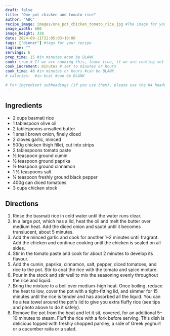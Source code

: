 ```yaml
---
draft: false
title: "One-pot chicken and tomato rice"
author: "ABC"
recipe_image: images/one_pot_chicken_tomato_rice.jpg #The image for your recipe
image_width: 600
image_height: 338
date: 2024-09-11T22:05:03+10:00
tags: ["dinner"] #tags for your recipe
tagline: ""
servings: 6
prep_time: 15 #in minutes #can be BLANK
cook: true # If we are cooking this, leave true, if we are cooling set to false
cook_increment: minutes # set to minutes or hours
cook_time: 40 #in minutes or hours #can be BLANK
# calories:  #in kcal #can be BLANK

# For ingredient subheadings (if you use them), please use the h4 header.  For print view I have those elements targeted
---
```



## Ingredients

- 2 cups basmati rice
- 1 tablespoon olive oil
- 2 tablespoons unsalted butter
- 1 small brown onion, finely diced
- 2 cloves garlic, minced
- 500g chicken thigh fillet, cut into strips
- 2 tablespoons tomato paste
- ½ teaspoon ground cumin
- ½ teaspoon ground paprika
- ½ teaspoon ground cinnamon
- 1 ½ teaspoons salt
- ¼ teaspoon freshly ground black pepper
- 400g can diced tomatoes
- 3 cups chicken stock

## Directions

1. Rinse the basmati rice in cold water until the water runs clear.
2. In a large pot, which has a lid, heat the oil and melt the butter over medium heat. Add the diced onion and sauté until it becomes translucent, about 5 minutes.
3. Add the minced garlic and cook for another 1–2 minutes until fragrant. Add the chicken and continue cooking until the chicken is sealed on all sides.
4. Stir in the tomato paste and cook for about 2 minutes to develop its flavour.
5. Add the cumin, paprika, cinnamon, salt, pepper, diced tomatoes, and rice to the pot. Stir to coat the rice with the tomato and spice mixture.
6. Pour in the stock and stir well to mix the seasoning evenly throughout the rice and liquid.
7. Bring the mixture to a boil over medium–high heat. Once boiling, reduce the heat to low, cover the pot with a tight-fitting lid, and simmer for 15 minutes until the rice is tender and has absorbed all the liquid. You can tie a tea towel around the pot's lid to give you extra fluffy rice (see tips and photo above to do it safely).
8. Remove the pot from the heat and let it sit, covered, for an additional 5–10 minutes to steam. Fluff the rice with a fork before serving. This dish is delicious topped with freshly chopped parsley, a side of Greek yoghurt or a cucumber raita or a salad.